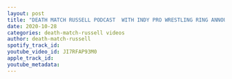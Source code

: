 ```yaml
---
layout: post
title: "DEATH MATCH RUSSELL PODCAST  WITH INDY PRO WRESTLING RING ANNOUNCER RYAN PETERSON DON’T MISS IT!"
date: 2020-10-28
categories: death-match-russell videos
author: death-match-russell
spotify_track_id: 
youtube_video_id: JI7RFAP93M0
apple_track_id: 
youtube_metadata: 
---
```

